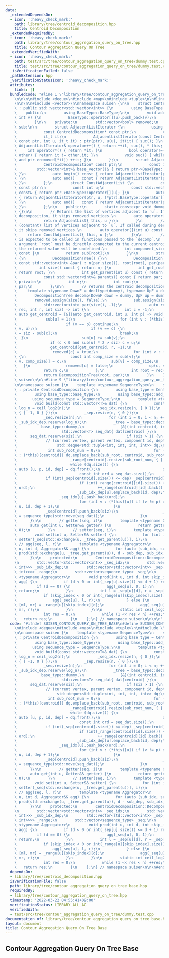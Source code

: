 ```yaml
---
data:
  _extendedDependsOn:
  - icon: ':heavy_check_mark:'
    path: library/tree/centroid_decomposition.hpp
    title: Centroid Decomposition
  _extendedRequiredBy:
  - icon: ':heavy_check_mark:'
    path: library/tree/contour_aggregation_query_on_tree.hpp
    title: Contour Aggregation Query On Tree
  _extendedVerifiedWith:
  - icon: ':heavy_check_mark:'
    path: test/src/tree/contour_aggregation_query_on_tree/dummy.test.cpp
    title: test/src/tree/contour_aggregation_query_on_tree/dummy.test.cpp
  _isVerificationFailed: false
  _pathExtension: hpp
  _verificationStatusIcon: ':heavy_check_mark:'
  attributes:
    links: []
  bundledCode: "#line 1 \"library/tree/contour_aggregation_query_on_tree_base.hpp\"\
    \n\n\n\n#include <deque>\n#include <map>\n#include <tuple>\n\n#line 1 \"library/tree/centroid_decomposition.hpp\"\
    \n\n\n\n#include <vector>\n\nnamespace suisen {\n\n    struct CentroidDecomposition\
    \ : public std::vector<std::vector<int>> {\n        using BaseType = std::vector<std::vector<int>>;\n\
    \    public:\n        using BaseType::BaseType;\n\n        void add_edge(int u,\
    \ int v) {\n            BaseType::operator[](u).push_back(v);\n            BaseType::operator[](v).push_back(u);\n\
    \        }\n\n    private:\n        std::vector<bool> removed;\n        std::vector<int>\
    \ sub;\n\n        struct AdjacentListIterator {\n            using it_t = std::vector<int>::const_iterator;\n\
    \            const CentroidDecomposition* const ptr;\n            const int u;\n\
    \            it_t it;\n            AdjacentListIterator(const CentroidDecomposition*\
    \ const ptr, int u, it_t it) : ptr(ptr), u(u), it(it) { suc(); }\n           \
    \ AdjacentListIterator& operator++() { return ++it, suc(), * this; }\n       \
    \     int operator*() { return *it; }\n            bool operator!=(const AdjacentListIterator&\
    \ other) { return it != other.it; }\n            void suc() { while (it != (*ptr).BaseType::operator[](u).end()\
    \ and ptr->removed[*it]) ++it; }\n        };\n        struct AdjacentList {\n\
    \            CentroidDecomposition* const ptr;\n            const int u;\n   \
    \         std::vector<int>& base_vector()& { return ptr->BaseType::operator[](u);\
    \ }\n            auto begin() const { return AdjacentListIterator(ptr, u, (*ptr).BaseType::operator[](u).begin());\
    \ }\n            auto end()   const { return AdjacentListIterator(ptr, u, (*ptr).BaseType::operator[](u).end());\
    \ }\n        };\n        struct ConstAdjacentList {\n            const CentroidDecomposition*\
    \ const ptr;\n            const int u;\n            const std::vector<int>& base_vector()\
    \ const& { return ptr->BaseType::operator[](u); }\n            auto begin() const\
    \ { return AdjacentListIterator(ptr, u, (*ptr).BaseType::operator[](u).begin());\
    \ }\n            auto end()   const { return AdjacentListIterator(ptr, u, (*ptr).BaseType::operator[](u).end());\
    \ }\n        };\n\n    public:\n        static constexpr void dummy(int, int)\
    \ {}\n\n        // Returns the list of vertices adjacent to `u`. If called during\
    \ decomposition, it skips removed vertices.\n        auto operator[](int u) {\n\
    \            return AdjacentList{ this, u };\n        }\n        // Returns the\
    \ (constant) list of vertices adjacent to `u`. If called during decomposition,\
    \ it skips removed vertices.\n        auto operator[](int u) const {\n       \
    \     return ConstAdjacentList{ this, u };\n        }\n\n        // This method\
    \ is expected to be called in functions passed to the `decomp`.\n        // The\
    \ argument `root` must be directly connected to the current centroid. If not,\
    \ the returned value will be undefined.\n        int component_size(int root)\
    \ const {\n            return sub[root];\n        }\n\n        struct DecompositionTree\
    \ {\n            DecompositionTree() {}\n            DecompositionTree(int root,\
    \ const std::vector<int> &par) : n(par.size()), root(root), par(par) {}\n\n  \
    \          int size() const { return n; }\n            int get_root() const {\
    \ return root; }\n            int get_parent(int u) const { return par[u]; }\n\
    \            const std::vector<int>& parents() const { return par; }\n       \
    \ private:\n            int n;\n            int root;\n            std::vector<int>\
    \ par;\n        };\n\n        // returns the centroid decomposition tree\n   \
    \     template <typename DownF = decltype(dummy), typename UpF = decltype(dummy)>\n\
    \        DecompositionTree decomp(DownF down = dummy, UpF up = dummy) {\n    \
    \        removed.assign(size(), false);\n            sub.assign(size(), 0);\n\
    \            std::vector<int> par(size(), -1);\n            auto rec = [&](auto\
    \ rec, int r, int siz) -> int {\n                int c = -1;\n               \
    \ auto get_centroid = [&](auto get_centroid, int u, int p) -> void {\n       \
    \             sub[u] = 1;\n                    for (int v : (*this)[u]) {\n  \
    \                      if (v == p) continue;\n                        get_centroid(get_centroid,\
    \ v, u);\n                        if (v == c) {\n                            sub[u]\
    \ = siz - sub[c];\n                            break;\n                      \
    \  }\n                        sub[u] += sub[v];\n                    }\n     \
    \               if (c < 0 and sub[u] * 2 > siz) c = u;\n                };\n \
    \               get_centroid(get_centroid, r, -1);\n                down(c, siz);\n\
    \                removed[c] = true;\n                for (int v : (*this)[c])\
    \ {\n                    const int comp_size = sub[v];\n                    par[rec(rec,\
    \ v, comp_size)] = c;\n                    sub[v] = comp_size;\n             \
    \   }\n                removed[c] = false;\n                up(c, siz);\n    \
    \            return c;\n            };\n            int root = rec(rec, 0, size());\n\
    \            return DecompositionTree(root, par);\n        }\n    };\n\n} // namespace\
    \ suisen\n\n\n#line 9 \"library/tree/contour_aggregation_query_on_tree_base.hpp\"\
    \n\nnamespace suisen {\n    template <typename SequenceType>\n    struct ContourAggregationQueryOnTreeBase\
    \ : private CentroidDecomposition {\n        using base_type = CentroidDecomposition;\n\
    \        using base_type::base_type;\n        using base_type::add_edge;\n\n \
    \       using sequence_type = SequenceType;\n\n        template <typename T>\n\
    \        void build(const std::vector<T>& dat) {\n            const int n = size(),\
    \ log_n = ceil_log2(n);\n            _seq_idx.resize(n, { 0 });\n            _sub_idx_dep.resize(n,\
    \ { { -1, 0 } });\n            _sep.resize(n, { 0 });\n            _range.resize(n);\n\
    \            _seq.resize(n);\n            for (int i = 0; i < n; ++i) _seq_idx[i].reserve(log_n),\
    \ _sub_idx_dep.reserve(log_n);\n            _tree = base_type::decomp(\n     \
    \           base_type::dummy,\n                [&](int centroid, int siz) {\n\
    \                    std::vector<T> seq_dat{ dat[centroid] };\n              \
    \      seq_dat.reserve(siz);\n                    if (siz > 1) {\n           \
    \             // (current vertex, parent vertex, component id, depth)\n      \
    \                  std::deque<std::tuple<int, int, int, int>> dq;\n          \
    \              int sub_root_num = 0;\n                        for (int sub_root\
    \ : (*this)[centroid]) dq.emplace_back(sub_root, centroid, sub_root_num++, 1);\n\
    \                        _range[centroid].resize(sub_root_num, { { 0, 0 } });\n\
    \                        while (dq.size()) {\n                            const\
    \ auto [u, p, id, dep] = dq.front();\n                            dq.pop_front();\n\
    \                            const int ord = seq_dat.size();\n               \
    \             if (int(_sep[centroid].size()) <= dep) _sep[centroid].push_back(ord);\n\
    \                            if (int(_range[centroid][id].size()) <= dep) _range[centroid][id].emplace_back(ord,\
    \ ord);\n                            ++_range[centroid][id].back().second;\n \
    \                           _sub_idx_dep[u].emplace_back(id, dep);\n         \
    \                   _seq_idx[u].push_back(ord);\n                            seq_dat.push_back(dat[u]);\n\
    \                            for (int v : (*this)[u]) if (v != p) dq.emplace_back(v,\
    \ u, id, dep + 1);\n                        }\n                    }\n       \
    \             _sep[centroid].push_back(siz);\n                    _seq[centroid]\
    \ = sequence_type(std::move(seq_dat));\n                }\n            );\n  \
    \      }\n\n        // getter(seq, i)\n        template <typename Getter>\n  \
    \      auto get(int u, Getter&& getter) {\n            return getter(_seq[u],\
    \ 0);\n        }\n        // setter(seq, i)\n        template <typename Setter>\n\
    \        void set(int u, Setter&& setter) {\n            for (int i : _seq_idx[u])\
    \ setter(_seq[std::exchange(u, _tree.get_parent(u))], i);\n        }\n       \
    \ // agg(seq, l, r)\n        template <typename Aggregator>\n        void prod(int\
    \ u, int d, Aggregator&& agg) {\n            for (auto [sub_idx, sub_dep] : _sub_idx_dep[u])\
    \ prod(std::exchange(u, _tree.get_parent(u)), d - sub_dep, sub_idx, agg);\n  \
    \      }\n\n    protected:\n        CentroidDecomposition::DecompositionTree _tree;\n\
    \n        std::vector<std::vector<int>> _seq_idx;\n        std::vector<std::vector<std::pair<int,\
    \ int>>> _sub_idx_dep;\n        std::vector<std::vector<int>> _sep;\n        std::vector<std::vector<std::vector<std::pair<int,\
    \ int>>>> _range;\n        std::vector<sequence_type> _seq;\n\n        template\
    \ <typename Aggregator>\n        void prod(int u, int d, int skip_index, Aggregator&&\
    \ agg) {\n            if (d < 0 or int(_sep[u].size()) <= d + 1) return;\n   \
    \         if (d == 0) {\n                agg(_seq[u], 0, 1);\n               \
    \ return;\n            }\n            int l = _sep[u][d], r = _sep[u][d + 1];\n\
    \            if (skip_index < 0 or int(_range[u][skip_index].size()) <= d) {\n\
    \                agg(_seq[u], l, r);\n            } else {\n                auto\
    \ [ml, mr] = _range[u][skip_index][d];\n                agg(_seq[u], l, ml), agg(_seq[u],\
    \ mr, r);\n            }\n        }\n\n        static int ceil_log2(int n) {\n\
    \            int res = 0;\n            while (1 << res < n) ++res;\n         \
    \   return res;\n        }\n    };\n} // namespace suisen\n\n\n\n"
  code: "#ifndef SUISEN_CONTOUR_QUERY_ON_TREE_BASE\n#define SUISEN_CONTOUR_QUERY_ON_TREE_BASE\n\
    \n#include <deque>\n#include <map>\n#include <tuple>\n\n#include \"library/tree/centroid_decomposition.hpp\"\
    \n\nnamespace suisen {\n    template <typename SequenceType>\n    struct ContourAggregationQueryOnTreeBase\
    \ : private CentroidDecomposition {\n        using base_type = CentroidDecomposition;\n\
    \        using base_type::base_type;\n        using base_type::add_edge;\n\n \
    \       using sequence_type = SequenceType;\n\n        template <typename T>\n\
    \        void build(const std::vector<T>& dat) {\n            const int n = size(),\
    \ log_n = ceil_log2(n);\n            _seq_idx.resize(n, { 0 });\n            _sub_idx_dep.resize(n,\
    \ { { -1, 0 } });\n            _sep.resize(n, { 0 });\n            _range.resize(n);\n\
    \            _seq.resize(n);\n            for (int i = 0; i < n; ++i) _seq_idx[i].reserve(log_n),\
    \ _sub_idx_dep.reserve(log_n);\n            _tree = base_type::decomp(\n     \
    \           base_type::dummy,\n                [&](int centroid, int siz) {\n\
    \                    std::vector<T> seq_dat{ dat[centroid] };\n              \
    \      seq_dat.reserve(siz);\n                    if (siz > 1) {\n           \
    \             // (current vertex, parent vertex, component id, depth)\n      \
    \                  std::deque<std::tuple<int, int, int, int>> dq;\n          \
    \              int sub_root_num = 0;\n                        for (int sub_root\
    \ : (*this)[centroid]) dq.emplace_back(sub_root, centroid, sub_root_num++, 1);\n\
    \                        _range[centroid].resize(sub_root_num, { { 0, 0 } });\n\
    \                        while (dq.size()) {\n                            const\
    \ auto [u, p, id, dep] = dq.front();\n                            dq.pop_front();\n\
    \                            const int ord = seq_dat.size();\n               \
    \             if (int(_sep[centroid].size()) <= dep) _sep[centroid].push_back(ord);\n\
    \                            if (int(_range[centroid][id].size()) <= dep) _range[centroid][id].emplace_back(ord,\
    \ ord);\n                            ++_range[centroid][id].back().second;\n \
    \                           _sub_idx_dep[u].emplace_back(id, dep);\n         \
    \                   _seq_idx[u].push_back(ord);\n                            seq_dat.push_back(dat[u]);\n\
    \                            for (int v : (*this)[u]) if (v != p) dq.emplace_back(v,\
    \ u, id, dep + 1);\n                        }\n                    }\n       \
    \             _sep[centroid].push_back(siz);\n                    _seq[centroid]\
    \ = sequence_type(std::move(seq_dat));\n                }\n            );\n  \
    \      }\n\n        // getter(seq, i)\n        template <typename Getter>\n  \
    \      auto get(int u, Getter&& getter) {\n            return getter(_seq[u],\
    \ 0);\n        }\n        // setter(seq, i)\n        template <typename Setter>\n\
    \        void set(int u, Setter&& setter) {\n            for (int i : _seq_idx[u])\
    \ setter(_seq[std::exchange(u, _tree.get_parent(u))], i);\n        }\n       \
    \ // agg(seq, l, r)\n        template <typename Aggregator>\n        void prod(int\
    \ u, int d, Aggregator&& agg) {\n            for (auto [sub_idx, sub_dep] : _sub_idx_dep[u])\
    \ prod(std::exchange(u, _tree.get_parent(u)), d - sub_dep, sub_idx, agg);\n  \
    \      }\n\n    protected:\n        CentroidDecomposition::DecompositionTree _tree;\n\
    \n        std::vector<std::vector<int>> _seq_idx;\n        std::vector<std::vector<std::pair<int,\
    \ int>>> _sub_idx_dep;\n        std::vector<std::vector<int>> _sep;\n        std::vector<std::vector<std::vector<std::pair<int,\
    \ int>>>> _range;\n        std::vector<sequence_type> _seq;\n\n        template\
    \ <typename Aggregator>\n        void prod(int u, int d, int skip_index, Aggregator&&\
    \ agg) {\n            if (d < 0 or int(_sep[u].size()) <= d + 1) return;\n   \
    \         if (d == 0) {\n                agg(_seq[u], 0, 1);\n               \
    \ return;\n            }\n            int l = _sep[u][d], r = _sep[u][d + 1];\n\
    \            if (skip_index < 0 or int(_range[u][skip_index].size()) <= d) {\n\
    \                agg(_seq[u], l, r);\n            } else {\n                auto\
    \ [ml, mr] = _range[u][skip_index][d];\n                agg(_seq[u], l, ml), agg(_seq[u],\
    \ mr, r);\n            }\n        }\n\n        static int ceil_log2(int n) {\n\
    \            int res = 0;\n            while (1 << res < n) ++res;\n         \
    \   return res;\n        }\n    };\n} // namespace suisen\n\n\n#endif // SUISEN_CONTOUR_QUERY_ON_TREE_BASE\n"
  dependsOn:
  - library/tree/centroid_decomposition.hpp
  isVerificationFile: false
  path: library/tree/contour_aggregation_query_on_tree_base.hpp
  requiredBy:
  - library/tree/contour_aggregation_query_on_tree.hpp
  timestamp: '2022-03-22 04:55:41+09:00'
  verificationStatus: LIBRARY_ALL_AC
  verifiedWith:
  - test/src/tree/contour_aggregation_query_on_tree/dummy.test.cpp
documentation_of: library/tree/contour_aggregation_query_on_tree_base.hpp
layout: document
title: Contour Aggregation Query On Tree Base
---
```

## Contour Aggregation Query On Tree Base